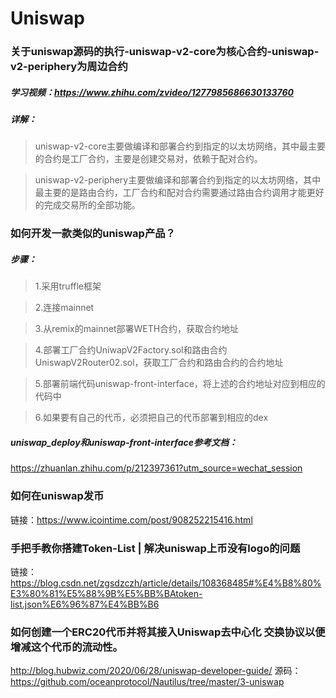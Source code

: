 # Uniswap
### 关于uniswap源码的执行-uniswap-v2-core为核心合约-uniswap-v2-periphery为周边合约
##### 学习视频：https://www.zhihu.com/zvideo/1277985686630133760
##### 详解：
> uniswap-v2-core主要做编译和部署合约到指定的以太坊网络，其中最主要的合约是工厂合约，主要是创建交易对，依赖于配对合约。

> uniswap-v2-periphery主要做编译和部署合约到指定的以太坊网络，其中最主要的是路由合约，工厂合约和配对合约需要通过路由合约调用才能更好的完成交易所的全部功能。

### 如何开发一款类似的uniswap产品？
##### 步骤：
> 1.采用truffle框架

> 2.连接mainnet

> 3.从remix的mainnet部署WETH合约，获取合约地址

> 4.部署工厂合约UniwapV2Factory.sol和路由合约UniswapV2Router02.sol，获取工厂合约和路由合约的合约地址

> 5.部署前端代码uniswap-front-interface，将上述的合约地址对应到相应的代码中

> 6.如果要有自己的代币，必须把自己的代币部署到相应的dex

##### uniswap_deploy和uniswap-front-interface参考文档：
https://zhuanlan.zhihu.com/p/212397361?utm_source=wechat_session

### 如何在uniswap发币
链接：https://www.icointime.com/post/908252215416.html

### 手把手教你搭建Token-List | 解决uniswap上币没有logo的问题
链接：https://blog.csdn.net/zgsdzczh/article/details/108368485#%E4%B8%80%E3%80%81%E5%88%9B%E5%BB%BAtoken-list.json%E6%96%87%E4%BB%B6

### 如何创建一个ERC20代币并将其接入Uniswap去中心化 交换协议以便增减这个代币的流动性。
http://blog.hubwiz.com/2020/06/28/uniswap-developer-guide/
源码：https://github.com/oceanprotocol/Nautilus/tree/master/3-uniswap 

